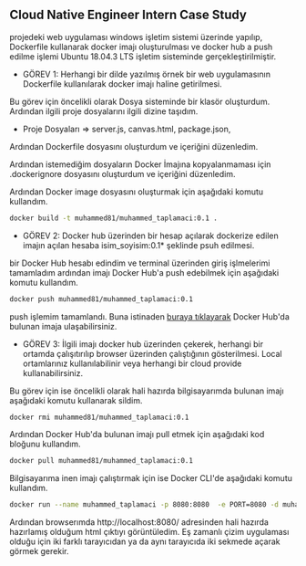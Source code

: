 ## Cloud Native Engineer Intern Case Study
projedeki web uygulaması windows işletim sistemi üzerinde yapılıp, Dockerfile kullanarak docker imajı oluşturulması ve docker hub a push edilme işlemi Ubuntu 18.04.3 LTS işletim sisteminde gerçekleştirilmiştir.

* GÖREV 1: Herhangi bir dilde yazılmış örnek bir web uygulamasının Dockerfile kullanılarak docker imajı
haline getirilmesi.

Bu görev için öncelikli olarak Dosya sisteminde bir klasör oluşturdum. Ardından ilgili proje dosyalarını ilgili dizine taşıdım.

* Proje Dosyaları => server.js, canvas.html, package.json,

Ardından Dockerfile dosyasını oluşturdum ve içeriğini düzenledim.

Ardından istemediğim dosyaların Docker İmajına kopyalanmaması için .dockerignore dosyasını oluşturdum ve içeriğini düzenledim.

Ardından Docker image dosyasını oluşturmak için aşağıdaki komutu kullandım.

```bash
docker build -t muhammed81/muhammed_taplamaci:0.1 .
```


* GÖREV 2: Docker hub üzerinden bir hesap açılarak dockerize edilen imajın açılan hesaba
isim_soyisim:0.1* şeklinde psuh edilmesi.

 bir Docker Hub hesabı edindim ve terminal üzerinden giriş işlmelerimi tamamladım ardından imajı Docker Hub'a push edebilmek için aşağıdaki komutu kullandım.

```bash
docker push muhammed81/muhammed_taplamaci:0.1
```
push işlemim tamamlandı. Buna istinaden [buraya tıklayarak](https://cloud.docker.com/u/muhammed81/repository/docker/muhammed81/muhammed_taplamaci) Docker Hub'da bulunan imaja ulaşabilirsiniz. 

* GÖREV 3: İlgili imajı docker hub üzerinden çekerek, herhangi bir ortamda çalışıtırılıp browser üzerinden
çalıştığının gösterilmesi. Local ortamlarınız kullanılabilinir veya herhangi bir cloud provide
kullanabilirsiniz.

Bu görev için ise öncelikli olarak hali hazırda bilgisayarımda bulunan imajı aşağıdaki komutu kullanarak sildim.

```bash
docker rmi muhammed81/muhammed_taplamaci:0.1
```
Ardından Docker Hub'da bulunan imajı pull etmek için aşağıdaki kod bloğunu kullandım.
```bash
docker pull muhammed81/muhammed_taplamaci:0.1
```
Bilgisayarıma inen imajı çalıştırmak için ise Docker CLI'de aşağıdaki komutu kullandım.
```bash
docker run --name muhammed_taplamaci -p 8080:8080  -e PORT=8080 -d muhammed81/muhammed_taplamaci:0.1
```
Ardından browserımda http://localhost:8080/ adresinden hali hazırda hazırlamış olduğum html çıktıyı görüntüledim.
Eş zamanlı çizim uygulaması olduğu için iki farklı tarayıcıdan ya da aynı tarayıcıda  iki sekmede açarak görmek gerekir.
